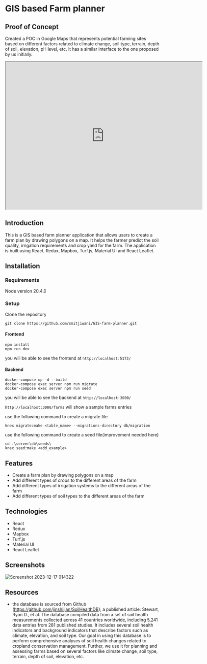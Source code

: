 # GIS based Farm planner

## Proof of Concept

Created a POC in Google Maps that represents potential farming sites based on different factors related to climate change, soil type, terrain, depth of soil, elevation, pH level, etc. It has a similar interface to the one proposed by us initially.

<iframe src="https://www.google.com/maps/d/u/0/embed?mid=15l156HFL8j_sNKg50w9Ndq9V23mUAXk&ehbc=2E312F" width="640" height="480"></iframe>

## Introduction

This is a GIS based farm planner application that allows users to create a farm plan by drawing polygons on a map. It helps the farmer predict the soil quality, irrigation requirements and crop yield for the farm. The application is built using React, Redux, Mapbox, Turf.js, Material UI and React Leaflet.
## Installation

### Requirements

Node version 20.4.0

### Setup

Clone the repository

```
git clone https://github.com/smitjiwani/GIS-farm-planner.git
```

#### Frontend

```
npm install
npm run dev
```

you will be able to see the frontend at `http://localhost:5173/`

#### Backend

```
docker-compose up -d --build
docker-compose exec server npm run migrate
docker-compose exec server npm run seed
```

you will be able to see the backend at `http://localhost:3000/`

`http://localhost:3000/farms` will show a sample farms entries


use the following command to create a migrate file

```
knex migrate:make <table_name> --migrations-directory db/migration
```

use the following command to create a seed file(improvement needed here)

```
cd .\server\db\seeds\
knex seed:make <add_example>
```


## Features

- Create a farm plan by drawing polygons on a map
- Add different types of crops to the different areas of the farm
- Add different types of irrigation systems to the different areas of the farm
- Add different types of soil types to the different areas of the farm

## Technologies

- React
- Redux
- Mapbox
- Turf.js
- Material UI
- React Leaflet

## Screenshots

![Screenshot 2023-12-17 014322](https://github.com/smitjiwani/GIS-farm-planner/assets/78549024/6093d03d-e9eb-4586-847a-f9bcdb838e7c)

## Resources

- the database is sourced from Github (https://github.com/jinshijian/SoilHealthDB); a published article: Stewart, Ryan D., et al. The database compiled data from a set of soil health measurements collected across 41 countries worldwide, including 5,241 data entries from 281 published studies. It includes several soil health indicators and background indicators that describe factors such as climate, elevation, and soil type. Our goal in using this database is to perform comprehensive analyses of soil health changes related to cropland conservation management. Further, we use it for planning and assessing farms based on several factors like climate change, soil type, terrain, depth of soil, elevation, etc.

